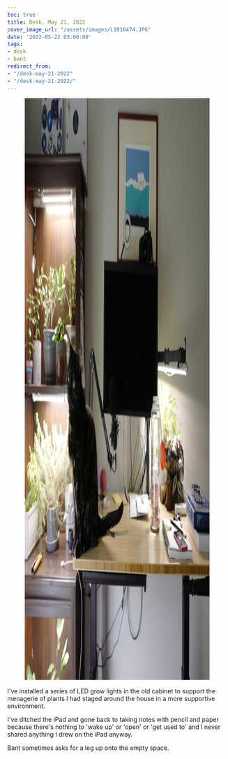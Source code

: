 ```yaml
---
toc: true
title: Desk, May 21, 2022
cover_image_url: "/assets/images/L1010474.JPG"
date: '2022-05-22 03:00:00'
tags:
- desk
- bant
redirect_from:
- "/desk-may-21-2022"
- "/desk-may-21-2022/"
---
```


<figure class="kg-card kg-image-card kg-width-full"><img src="/assets/images/L1010474-1.JPG" class="kg-image" alt  width="2000" height="1333" ></figure>

I've installed a series of LED grow lights in the old cabinet to support the menagerie of plants I had staged around the house in a more supportive environment.

I've ditched the iPad and gone back to taking notes with pencil and paper because there's nothing to 'wake up' or 'open' or 'get used to' and I never shared anything I drew on the iPad anyway.

Bant sometimes asks for a leg up onto the empty space.

